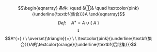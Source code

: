 $$\begin{eqnarray}
条件: \quad
&①& \quad \textcolor{pink}{\underline{\textbf{集合}}}A
\end{eqnarray}$$
$$ Def: \quad A^{+}=A \cup \{\ A\ \}$$
$$\quad \Downarrow \quad $$
$$A^{+}  \ \  \overset{\triangle}{=} \ \ \textcolor{pink}{\underline{\textbf{集合}}}A的\textcolor{orange}{\underline{\textbf{后继集}}}$$